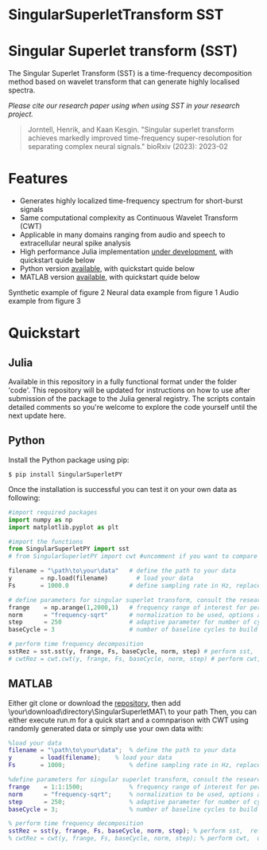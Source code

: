 # SingularSuperletTransform SST


Singular Superlet transform (SST)
====================================

The Singular Superlet Transform (SST) is a time-frequency decomposition method based on wavelet transform that can generate highly localised spectra.

_Please cite our research paper using when using SST in your research project._
> Jorntell, Henrik, and Kaan Kesgin. "Singular superlet transform achieves markedly improved time-frequency super-resolution for separating complex neural signals." bioRxiv (2023): 2023-02

Features
========

- Generates highly localized time-frequency spectrum for short-burst signals
- Same computational complexity as Continuous Wavelet Transform (CWT)
- Applicable in many domains ranging from audio and speech to extracellular neural spike analysis
- High performance Julia implementation [under development](https://github.com/KaanKesgin/SingularSuperletJL.jl), with quickstart quide below
- Python version [available](https://github.com/KaanKesgin/SingularSuperletPY), with quickstart quide below
- MATLAB version [available](https://github.com/KaanKesgin/SingularSuperletMAT), with quickstart quide below

Synthetic example of figure 2
Neural data example from figure 1
Audio example from figure 3

Quickstart 
============

Julia
---

Available in this repository in a fully functional format under the folder 'code'. This repository will be updated for instructions on how to use after submission of the package to the Julia general registry. The scripts contain detailed comments so you're welcome to explore the code yourself until the next update here. 

Python
---

Install the Python package using pip:
```
$ pip install SingularSuperletPY
```
Once the installation is successful you can test it on your own data as following:

```Python
#import required packages
import numpy as np
import matplotlib.pyplot as plt

#import the functions
from SingularSuperletPY import sst
# from SingularSuperletPY import cwt #uncomment if you want to compare the method (SST) with continuous wavelet transform (CWT)

filename = "\path\to\your\data"   # define the path to your data
y        = np.load(filename)	    # load your data
Fs       = 1000.0                 # define sampling rate in Hz, replace with the sampling rate of your file

# define parameters for singular superlet transform, consult the research paper above for further details
frange    = np.arange(1,2000,1)   # frequency range of interest for performing the time frequency decomposition
norm      = "frequency-sqrt"      # normalization to be used, options are: "modulus-integral", "unit", "frequency-sqrt" and "energy". Check the function normalize in waveletHelper.py for further details
step      = 250                   # adaptive parameter for number of cycles increment per frequency band
baseCycle = 3                     # number of baseline cycles to build the adaptive increments on 

# perform time frequency decomposition
sstRez = sst.sst(y, frange, Fs, baseCycle, norm, step) # perform sst,  returns the scalogram output that is frequencyPoints x timePoints
# cwtRez = cwt.cwt(y, frange, Fs, baseCycle, norm, step) # perform cwt,  uncomment if you wish to make comparisons with cwt, returns the scalogram output that is frequencyPoints x timePoints

```

MATLAB
---

Either git clone or download the [repository](https://github.com/KaanKesgin/SingularSuperletMAT), then add \your\download\directory\SingularSuperletMAT\ to your path
Then, you can either execute run.m for a quick start and a comnparison with CWT using randomly generated data or simply use your own data with:

```Matlab
%load your data
filename = "\path\to\your\data";  % define the path to your data
y        = load(filename);	  % load your data
Fs       = 1000;                  % define sampling rate in Hz, replace with the sampling rate of your file

%define parameters for singular superlet transform, consult the research paper above for further details
frange    = 1:1:1500;             % frequency range of interest for performing the time frequency decomposition
norm      = "frequency-sqrt";     % normalization to be used, options are: "modulus-integral", "unit", "frequency-sqrt" and "energy". Check the file normalize.m for further details
step      = 250;                  % adaptive parameter for number of cycles increment per frequency band
baseCycle = 3;                    % number of baseline cycles to build the adaptive increments on 

% perform time frequency decomposition
sstRez = sst(y, frange, Fs, baseCycle, norm, step); % perform sst,  returns the scalogram output that is timePoints x frequencyPoints
% cwtRez = cwt(y, frange, Fs, baseCycle, norm, step); % perform cwt,  uncomment if you wish to make comparisons with cwt, returns the scalogram output that is timePoints x frequencyPoints

```
